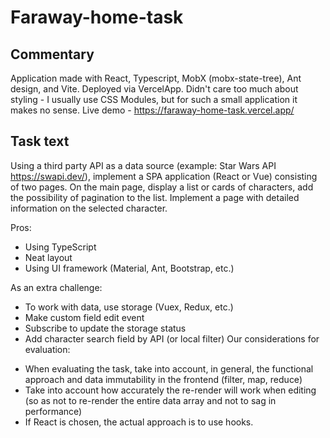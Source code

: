 # Faraway-home-task

## Сommentary

Application made with React, Typescript, MobX (mobx-state-tree), Ant design, and Vite. Deployed via VercelApp. 
Didn't care too much about styling - I usually use CSS Modules, but for such a small application it makes no sense.
Live demo - https://faraway-home-task.vercel.app/

## Task text

Using a third party API as a data source (example: Star Wars API https://swapi.dev/),
implement a SPA application (React or Vue) consisting of two pages.
On the main page, display a list or cards of characters, add the possibility of pagination to the list.
Implement a page with detailed information on the selected character.

Pros:
+ Using TypeScript
+ Neat layout
+ Using UI framework (Material, Ant, Bootstrap, etc.)

As an extra challenge:
+ To work with data, use storage (Vuex, Redux, etc.)
+ Make custom field edit event
+ Subscribe to update the storage status
+ Add character search field by API (or local filter)
Our considerations for evaluation:
- When evaluating the task, take into account, in general, the functional approach and data immutability in the frontend (filter, map, reduce)
- Take into account how accurately the re-render will work when editing
     (so as not to re-render the entire data array and not to sag in performance)
- If React is chosen, the actual approach is to use hooks.
